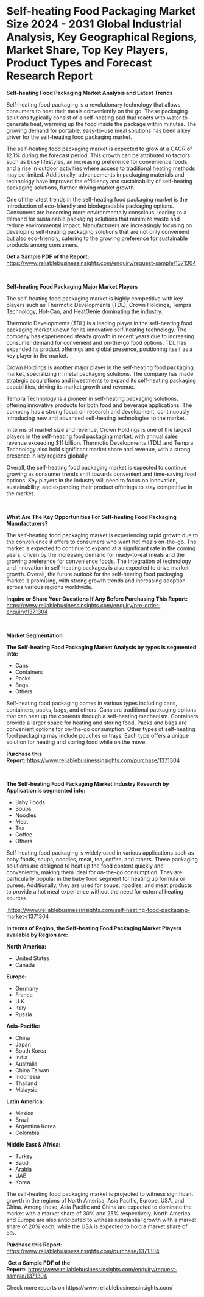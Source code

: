 <p><h1>Self-heating Food Packaging Market Size 2024 - 2031 Global Industrial Analysis, Key Geographical Regions, Market Share, Top Key Players, Product Types and Forecast Research Report</h1></p><p><strong>Self-heating Food Packaging Market Analysis and Latest Trends</strong></p>
<p><p>Self-heating food packaging is a revolutionary technology that allows consumers to heat their meals conveniently on the go. These packaging solutions typically consist of a self-heating pad that reacts with water to generate heat, warming up the food inside the package within minutes. The growing demand for portable, easy-to-use meal solutions has been a key driver for the self-heating food packaging market.</p><p>The self-heating food packaging market is expected to grow at a CAGR of 12.1% during the forecast period. This growth can be attributed to factors such as busy lifestyles, an increasing preference for convenience foods, and a rise in outdoor activities where access to traditional heating methods may be limited. Additionally, advancements in packaging materials and technology have improved the efficiency and sustainability of self-heating packaging solutions, further driving market growth.</p><p>One of the latest trends in the self-heating food packaging market is the introduction of eco-friendly and biodegradable packaging options. Consumers are becoming more environmentally conscious, leading to a demand for sustainable packaging solutions that minimize waste and reduce environmental impact. Manufacturers are increasingly focusing on developing self-heating packaging solutions that are not only convenient but also eco-friendly, catering to the growing preference for sustainable products among consumers.</p></p>
<p><strong>Get a Sample PDF of the Report:&nbsp;</strong> <a href="https://www.reliablebusinessinsights.com/enquiry/request-sample/1371304">https://www.reliablebusinessinsights.com/enquiry/request-sample/1371304</a></p>
<p>&nbsp;</p>
<p><strong>Self-heating Food Packaging Major Market Players</strong></p>
<p><p>The self-heating food packaging market is highly competitive with key players such as Thermotic Developments (TDL), Crown Holdings, Tempra Technology, Hot-Can, and HeatGenie dominating the industry. </p><p>Thermotic Developments (TDL) is a leading player in the self-heating food packaging market known for its innovative self-heating technology. The company has experienced steady growth in recent years due to increasing consumer demand for convenient and on-the-go food options. TDL has expanded its product offerings and global presence, positioning itself as a key player in the market.</p><p>Crown Holdings is another major player in the self-heating food packaging market, specializing in metal packaging solutions. The company has made strategic acquisitions and investments to expand its self-heating packaging capabilities, driving its market growth and revenue.</p><p>Tempra Technology is a pioneer in self-heating packaging solutions, offering innovative products for both food and beverage applications. The company has a strong focus on research and development, continuously introducing new and advanced self-heating technologies to the market.</p><p>In terms of market size and revenue, Crown Holdings is one of the largest players in the self-heating food packaging market, with annual sales revenue exceeding $11 billion. Thermotic Developments (TDL) and Tempra Technology also hold significant market share and revenue, with a strong presence in key regions globally.</p><p>Overall, the self-heating food packaging market is expected to continue growing as consumer trends shift towards convenient and time-saving food options. Key players in the industry will need to focus on innovation, sustainability, and expanding their product offerings to stay competitive in the market.</p></p>
<p>&nbsp;</p>
<p><strong>What Are The Key Opportunities For Self-heating Food Packaging Manufacturers?</strong></p>
<p><p>The self-heating food packaging market is experiencing rapid growth due to the convenience it offers to consumers who want hot meals on-the-go. The market is expected to continue to expand at a significant rate in the coming years, driven by the increasing demand for ready-to-eat meals and the growing preference for convenience foods. The integration of technology and innovation in self-heating packages is also expected to drive market growth. Overall, the future outlook for the self-heating food packaging market is promising, with strong growth trends and increasing adoption across various regions worldwide.</p></p>
<p><strong>Inquire or Share Your Questions If Any Before Purchasing This Report:</strong> <a href="https://www.reliablebusinessinsights.com/enquiry/pre-order-enquiry/1371304">https://www.reliablebusinessinsights.com/enquiry/pre-order-enquiry/1371304</a></p>
<p>&nbsp;</p>
<p><strong>Market Segmentation</strong></p>
<p><strong>The Self-heating Food Packaging Market Analysis by types is segmented into:</strong></p>
<p><ul><li>Cans</li><li>Containers</li><li>Packs</li><li>Bags</li><li>Others</li></ul></p>
<p><p>Self-heating food packaging comes in various types including cans, containers, packs, bags, and others. Cans are traditional packaging options that can heat up the contents through a self-heating mechanism. Containers provide a larger space for heating and storing food. Packs and bags are convenient options for on-the-go consumption. Other types of self-heating food packaging may include pouches or trays. Each type offers a unique solution for heating and storing food while on the move.</p></p>
<p><strong>Purchase this Report:&nbsp;</strong><a href="https://www.reliablebusinessinsights.com/purchase/1371304">https://www.reliablebusinessinsights.com/purchase/1371304</a></p>
<p>&nbsp;</p>
<p><strong>The Self-heating Food Packaging Market Industry Research by Application is segmented into:</strong></p>
<p><ul><li>Baby Foods</li><li>Soups</li><li>Noodles</li><li>Meat</li><li>Tea</li><li>Coffee</li><li>Others</li></ul></p>
<p><p>Self-heating food packaging is widely used in various applications such as baby foods, soups, noodles, meat, tea, coffee, and others. These packaging solutions are designed to heat up the food content quickly and conveniently, making them ideal for on-the-go consumption. They are particularly popular in the baby food segment for heating up formula or purees. Additionally, they are used for soups, noodles, and meat products to provide a hot meal experience without the need for external heating sources.</p></p>
<p><a href="https://www.reliablebusinessinsights.com/self-heating-food-packaging-market-r1371304">&nbsp;https://www.reliablebusinessinsights.com/self-heating-food-packaging-market-r1371304</a></p>
<p><strong>In terms of Region, the Self-heating Food Packaging Market Players available by Region are:</strong></p>
<p>
    <p> <strong> North America: </strong>
        <ul>
            <li>United States</li>
            <li>Canada</li>
        </ul>
        </p> 
    <p> <strong> Europe: </strong>
        <ul>
            <li>Germany</li>
            <li>France</li>
            <li>U.K.</li>
            <li>Italy</li>
            <li>Russia</li>
        </ul>
        </p> 
    <p> <strong> Asia-Pacific: </strong>
        <ul>
            <li>China</li>
            <li>Japan</li>
            <li>South Korea</li>
            <li>India</li>
            <li>Australia</li>
            <li>China Taiwan</li>
            <li>Indonesia</li>
            <li>Thailand</li>
            <li>Malaysia</li>
        </ul>
        </p> 
    <p> <strong> Latin America: </strong>
        <ul>
            <li>Mexico</li>
            <li>Brazil</li>
            <li>Argentina Korea</li>
            <li>Colombia</li>
        </ul>
        </p> 
    <p> <strong> Middle East & Africa: </strong>
        <ul>
            <li>Turkey</li>
            <li>Saudi</li>
            <li>Arabia</li>
            <li>UAE</li>
            <li>Korea</li>
        </ul>
    </p>
    </p>
<p><p>The self-heating food packaging market is projected to witness significant growth in the regions of North America, Asia Pacific, Europe, USA, and China. Among these, Asia Pacific and China are expected to dominate the market with a market share of 30% and 25% respectively. North America and Europe are also anticipated to witness substantial growth with a market share of 20% each, while the USA is expected to hold a market share of 5%.</p></p>
<p><strong>Purchase this Report: </strong><a href="https://www.reliablebusinessinsights.com/purchase/1371304">https://www.reliablebusinessinsights.com/purchase/1371304</a></p>
<p>&nbsp;<strong>Get a Sample PDF of the Report:&nbsp;&nbsp;</strong><a href="https://www.reliablebusinessinsights.com/enquiry/request-sample/1371304">https://www.reliablebusinessinsights.com/enquiry/request-sample/1371304</a></p>
<p><strong></strong></p>
<p>Check more reports on https://www.reliablebusinessinsights.com/</p>
